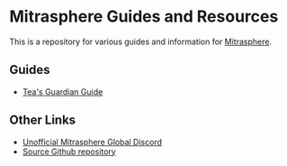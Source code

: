 # Mitrasphere Guides and Resources

This is a repository for various guides and information for [Mitrasphere](https://www.crunchyroll.com/games/mitrasphere/index.html).

## Guides

- [Tea's Guardian Guide](guardian-guide.md)

## Other Links

- [Unofficial Mitrasphere Global Discord](https://discord.gg/mitraspheregl)
- [Source Github repository](https://github.com/idxteatime/mitrasphere)
